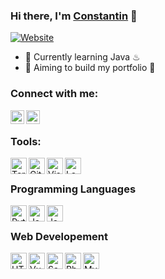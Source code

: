 
[website]:https://constantin-hentgen.com
### Hi there, I'm [Constantin][website] 👋

[![Website](https://img.shields.io/website?label=constantin-hentgen.com&style=for-the-badge&url=https%3A%2F%2Fconstantin-hentgen.com)](https://constantin-hentgen.com)

- 🌱 Currently learning Java ♨
- 🎯 Aiming to build my portfolio 🤔

### Connect with me:

[linkedin]: https://linkedin.com/in/Constantin-Hentgen
[<img align="left" alt="Constantin-Hentgen | LinkedIn" width="22px" src="https://cdn.jsdelivr.net/npm/simple-icons@v3/icons/linkedin.svg" />][linkedin]

[Discord]: https://discordapp.com/channels/@me/357214102361341967/
[<img align="left" alt="Constantin-Hentgen | Discord" width="22px" src="https://external-content.duckduckgo.com/iu/?u=https%3A%2F%2Fclipartcraft.com%2Fimages%2Fdiscord-logo-transparent-better.png&f=1&nofb=1" />][Discord]


<br />


### Tools:

[<img align="left" alt="Terminal" width="26px" src="https://bit.ly/3mQ1Wwz" />][webdevplaylist]

[<img align="left" alt="Git" width="26px" src="https://bit.ly/3qeNAIh" />][webdevplaylist]

[<img align="left" alt="Visual Studio Code" width="26px" src="https://bit.ly/3o9i0Jt" />][webdevplaylist]

[<img align="left" alt="LaTeX" width="26px" src="https://bit.ly/3mQQSzi" />][webdevplaylist]


<br />


### Programming Languages

[<img align="left" alt="Python" width="26px" src="https://bit.ly/3GY7Q6S" />][webdevplaylist]

[<img align="left" alt="Java" width="26px" src="https://bit.ly/3mP8H1U" />][webdevplaylist]

[<img align="left" alt="JavaScript" width="26px" src="https://bit.ly/31tlmz8" />][jsplaylist]


<br />


### Web Developement

[<img align="left" alt="HTML5" width="26px" src="https://bit.ly/2ZZmBFA" />][webdevplaylist]

[<img align="left" alt="VueJS" width="26px" src="https://bit.ly/304Tnp2" />][webdevplaylist]

[<img align="left" alt="Sass" width="26px" src="https://bit.ly/3mSLtb7" />][cssplaylist]

[<img align="left" alt="Php" width="26px" src="https://bit.ly/3wmGfaP" />][webdevplaylist]

[<img align="left" alt="MySQL" width="26px" src="https://bit.ly/3EQrJem" />][webdevplaylist]


[webdevplaylist]: https://www.youtube.com/playlist?list=PLkwxH9e_vrAJ0WbEsFA9W3I1W-g_BTsbt
[jsplaylist]: https://www.youtube.com/playlist?list=PLkwxH9e_vrALRJKu7wfXby3MKeflhTu6B
[cssplaylist]: https://www.youtube.com/playlist?list=PLkwxH9e_vrALSdvZuEh6gqQdmDoDIoqz4
[reactplaylist]: https://www.youtube.com/playlist?list=PLkwxH9e_vrAK4TdffpxKY3QGyHCpxFcQ0
